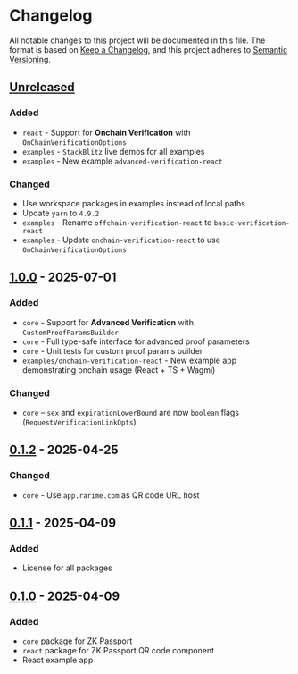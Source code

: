 # Changelog
All notable changes to this project will be documented in this file.
The format is based on [Keep a Changelog], and this project adheres to [Semantic Versioning].

## [Unreleased]
### Added
- `react` - Support for **Onchain Verification** with `OnChainVerificationOptions`
- `examples` - `StackBlitz` live demos for all examples
- `examples` - New example `advanced-verification-react`

### Changed
- Use workspace packages in examples instead of local paths
- Update `yarn` to `4.9.2`
- `examples` - Rename `offchain-verification-react` to `basic-verification-react`
- `examples` - Update `onchain-verification-react` to use `OnChainVerificationOptions`

## [1.0.0] - 2025-07-01
### Added
- `core` - Support for **Advanced Verification** with `CustomProofParamsBuilder`
- `core` - Full type-safe interface for advanced proof parameters
- `core` - Unit tests for custom proof params builder
- `examples/onchain-verification-react` - New example app demonstrating onchain usage (React + TS + Wagmi)

### Changed
- `core` – `sex` and `expirationLowerBound` are now `boolean` flags (`RequestVerificationLinkOpts`)

## [0.1.2] - 2025-04-25
### Changed
- `core` - Use `app.rarime.com` as QR code URL host

## [0.1.1] - 2025-04-09
### Added
- License for all packages

## [0.1.0] - 2025-04-09
### Added
- `core` package for ZK Passport
- `react` package for ZK Passport QR code component
- React example app


[Keep a Changelog]: https://keepachangelog.com/en/1.0.0/
[Semantic Versioning]: https://semver.org/spec/v2.0.0.html

[Unreleased]: https://github.com/rarimo/zk-passport/compare/1.0.0...HEAD
[1.0.0]: https://github.com/rarimo/zk-passport/compare/0.1.2...1.0.0
[0.1.2]: https://github.com/rarimo/zk-passport/compare/0.1.1...0.1.2
[0.1.1]: https://github.com/rarimo/zk-passport/compare/0.1.0...0.1.1
[0.1.0]: https://github.com/rarimo/zk-passport/releases/tag/0.1.0
